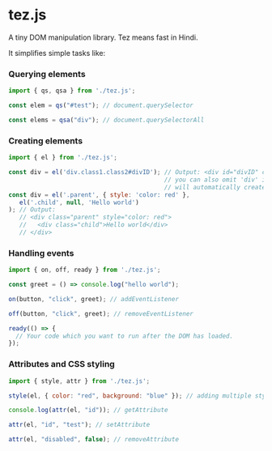 # tez.js
A tiny DOM manipulation library. Tez means fast in Hindi.

It simplifies simple tasks like:

### Querying elements

```javascript
import { qs, qsa } from './tez.js';

const elem = qs("#test"); // document.querySelector

const elems = qsa("div"); // document.querySelectorAll
```

### Creating elements

```javascript
import { el } from './tez.js';

const div = el('div.class1.class2#divID'); // Output: <div id="divID" class="class1 class2"></div>
                                           // you can also omit 'div' in the selector, this function 
                                           // will automatically create a div element if no tagName is provided
const div = el('.parent', { style: 'color: red' },
   el('.child', null, 'Hello world')
); // Output: 
   // <div class="parent" style="color: red">
   //   <div class="child">Hello world</div>
   // </div>
```

### Handling events

```javascript 
import { on, off, ready } from './tez.js';

const greet = () => console.log("hello world");

on(button, "click", greet); // addEventListener

off(button, "click", greet); // removeEventListener

ready(() => {
  // Your code which you want to run after the DOM has loaded.
});
```
### Attributes and CSS styling

```javascript
import { style, attr } from './tez.js';

style(el, { color: "red", background: "blue" }); // adding multiple styles to an element

console.log(attr(el, "id")); // getAttribute

attr(el, "id", "test"); // setAttribute

attr(el, "disabled", false); // removeAttribute
```
